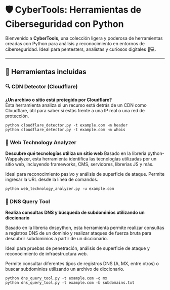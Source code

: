 # 🛡️ CyberTools: Herramientas de Ciberseguridad con Python

Bienvenido a **CyberTools**, una colección ligera y poderosa de herramientas creadas con Python para análisis y reconocimiento en entornos de ciberseguridad. Ideal para pentesters, analistas y curiosos digitales 🧠💻.

---

## 🚀 Herramientas incluidas

### 🔍 CDN Detector (Cloudflare)
 **¿Un archivo o sitio está protegido por Cloudflare?**  
Esta herramienta analiza si un recurso está detrás de un CDN como Cloudflare, útil para saber si estás frente a una IP real o una red de protección.

```
python cloudflare_detector.py -t example.com -m header
python cloudflare_detector.py -t example.com -m whois
```


### 🧠 Web Technology Analyzer
**Descubre qué tecnologías utiliza un sitio web**
Basado en la librería python-Wappalyzer, esta herramienta identifica las tecnologías utilizadas por un sitio web, incluyendo frameworks, CMS, servidores, librerías JS y más.

Ideal para reconocimiento pasivo y análisis de superficie de ataque.
Permite ingresar la URL desde la línea de comandos.
```
python web_technology_analyzer.py -u example.com
```


### 🧭 DNS Query Tool
**Realiza consultas DNS y búsqueda de subdominios utilizando un diccionario**

Basado en la librería dnspython, esta herramienta permite realizar consultas a registros DNS de un dominio y realizar ataques de fuerza bruta para descubrir subdominios a partir de un diccionario.

Ideal para pruebas de penetración, análisis de superficie de ataque y reconocimiento de infraestructura web.

Permite consultar diferentes tipos de registros DNS (A, MX, entre otros) o buscar subdominios utilizando un archivo de diccionario.

```
python dns_query_tool.py -t example.com -q mx
python dns_query_tool.py -t example.com -b subdomains.txt

```
